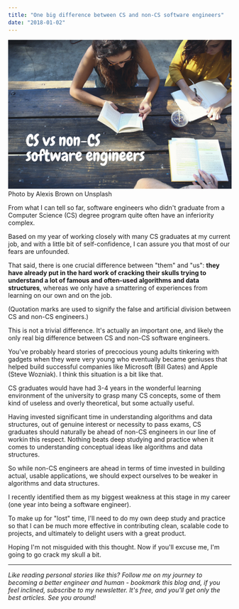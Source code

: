 ```yaml
---
title: "One big difference between CS and non-CS software engineers"
date: "2018-01-02"
---
```


![cs vs non cs software engineers nickang blog post banner](images/BSP-cs-vs-non-cs-software-engineers.png) Photo by Alexis Brown on Unsplash

From what I can tell so far, software engineers who didn't graduate from a Computer Science (CS) degree program quite often have an inferiority complex.

Based on my year of working closely with many CS graduates at my current job, and with a little bit of self-confidence, I can assure you that most of our fears are unfounded.

That said, there is one crucial difference between "them" and "us": **they have already put in the hard work of cracking their skulls trying to understand a lot of famous and often-used algorithms and data structures**, whereas we only have a smattering of experiences from learning on our own and on the job.

(Quotation marks are used to signify the false and artificial division between CS and non-CS engineers.)

This is not a trivial difference. It's actually an important one, and likely the only real big difference between CS and non-CS software engineers.

You've probably heard stories of precocious young adults tinkering with gadgets when they were very young who eventually became geniuses that helped build successful companies like Microsoft (Bill Gates) and Apple (Steve Wozniak). I think this situation is a bit like that.

CS graduates would have had 3-4 years in the wonderful learning environment of the university to grasp many CS concepts, some of them kind of useless and overly theoretical, but some actually useful.

Having invested significant time in understanding algorithms and data structures, out of genuine interest or necessity to pass exams, CS graduates should naturally be ahead of non-CS engineers in our line of workin this respect. Nothing beats deep studying and practice when it comes to understanding conceptual ideas like algorithms and data structures.

So while non-CS engineers are ahead in terms of time invested in building actual, usable applications, we should expect ourselves to be weaker in algorithms and data structures.

I recently identified them as my biggest weakness at this stage in my career (one year into being a software engineer).

To make up for "lost" time, I'll need to do my own deep study and practice so that I can be much more effective in contributing clean, scalable code to projects, and ultimately to delight users with a great product.

Hoping I'm not misguided with this thought. Now if you'll excuse me, I'm going to go crack my skull a bit.

* * *

_Like reading personal stories like this? Follow me on my journey to becoming a better engineer and human - bookmark this blog and, if you feel inclined, subscribe to my newsletter. It's free, and you'll get only the best articles. See you around!_

